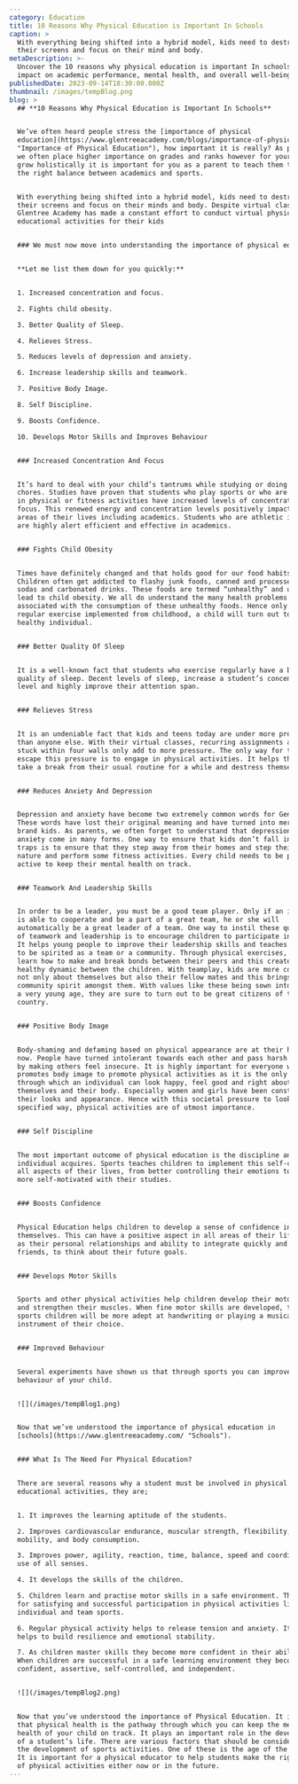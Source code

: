 ```yaml
---
category: Education
title: 10 Reasons Why Physical Education is Important In Schools
caption: >
  With everything being shifted into a hybrid model, kids need to destress from
  their screens and focus on their mind and body.
metaDescription: >-
  Uncover the 10 reasons why physical education is important In schools that
  impact on academic performance, mental health, and overall well-being.
publishedDate: 2023-09-14T18:30:00.000Z
thumbnail: /images/tempBlog.png
blog: >
  ## **10 Reasons Why Physical Education is Important In Schools**


  We’ve often heard people stress the [importance of physical
  education](https://www.glentreeacademy.com/blogs/importance-of-physical-education
  "Importance of Physical Education"), how important it is really? As parents,
  we often place higher importance on grades and ranks however for your child to
  grow holistically it is important for you as a parent to teach them to have
  the right balance between academics and sports.


  With everything being shifted into a hybrid model, kids need to destress from
  their screens and focus on their minds and body. Despite virtual classes,
  Glentree Academy has made a constant effort to conduct virtual physical
  educational activities for their kids


  ### We must now move into understanding the importance of physical education.


  **Let me list them down for you quickly:**


  1. Increased concentration and focus.

  2. Fights child obesity.

  3. Better Quality of Sleep.

  4. Relieves Stress.

  5. Reduces levels of depression and anxiety.

  6. Increase leadership skills and teamwork.

  7. Positive Body Image.

  8. Self Discipline.

  9. Boosts Confidence.

  10. Develops Motor Skills and Improves Behaviour


  ### Increased Concentration And Focus


  It’s hard to deal with your child’s tantrums while studying or doing any other
  chores. Studies have proven that students who play sports or who are involved
  in physical or fitness activities have increased levels of concentration and
  focus. This renewed energy and concentration levels positively impact all
  areas of their lives including academics. Students who are athletic in nature
  are highly alert efficient and effective in academics.


  ### Fights Child Obesity


  Times have definitely changed and that holds good for our food habits too.
  Children often get addicted to flashy junk foods, canned and processed foods,
  sodas and carbonated drinks. These foods are termed “unhealthy” and ultimately
  lead to child obesity. We all do understand the many health problems that are
  associated with the consumption of these unhealthy foods. Hence only with
  regular exercise implemented from childhood, a child will turn out to be a
  healthy individual.


  ### Better Quality Of Sleep


  It is a well-known fact that students who exercise regularly have a better
  quality of sleep. Decent levels of sleep, increase a student’s concentration
  level and highly improve their attention span.


  ### Relieves Stress


  It is an undeniable fact that kids and teens today are under more pressure
  than anyone else. With their virtual classes, recurring assignments and being
  stuck within four walls only add to more pressure. The only way for them to
  escape this pressure is to engage in physical activities. It helps them to
  take a break from their usual routine for a while and destress themselves.


  ### Reduces Anxiety And Depression


  Depression and anxiety have become two extremely common words for Gen-Z kids.
  These words have lost their original meaning and have turned into mere tags to
  brand kids. As parents, we often forget to understand that depression and
  anxiety come in many forms. One way to ensure that kids don’t fall into these
  traps is to ensure that they step away from their homes and step their foot in
  nature and perform some fitness activities. Every child needs to be physically
  active to keep their mental health on track.


  ### Teamwork And Leadership Skills


  In order to be a leader, you must be a good team player. Only if an individual
  is able to cooperate and be a part of a great team, he or she will
  automatically be a great leader of a team. One way to instil these qualities
  of teamwork and leadership is to encourage children to participate in sports.
  It helps young people to improve their leadership skills and teaches them how
  to be spirited as a team or a community. Through physical exercises, students
  learn how to make and break bonds between their peers and this creates a
  healthy dynamic between the children. With teamplay, kids are more concerned
  not only about themselves but also their fellow mates and this brings about a
  community spirit amongst them. With values like these being sown into them at
  a very young age, they are sure to turn out to be great citizens of the
  country.


  ### Positive Body Image


  Body-shaming and defaming based on physical appearance are at their highest
  now. People have turned intolerant towards each other and pass harsh comments
  by making others feel insecure. It is highly important for everyone who
  promotes body image to promote physical activities as it is the only way
  through which an individual can look happy, feel good and right about
  themselves and their body. Especially women and girls have been constantly for
  their looks and appearance. Hence with this societal pressure to look in a
  specified way, physical activities are of utmost importance.


  ### Self Discipline


  The most important outcome of physical education is the discipline an
  individual acquires. Sports teaches children to implement this self-control in
  all aspects of their lives, from better controlling their emotions to being
  more self-motivated with their studies.


  ### Boosts Confidence


  Physical Education helps children to develop a sense of confidence in
  themselves. This can have a positive aspect in all areas of their life, such
  as their personal relationships and ability to integrate quickly and make
  friends, to think about their future goals.


  ### Develops Motor Skills


  Sports and other physical activities help children develop their motor skills
  and strengthen their muscles. When fine motor skills are developed, through
  sports children will be more adept at handwriting or playing a musical
  instrument of their choice.


  ### Improved Behaviour


  Several experiments have shown us that through sports you can improve the
  behaviour of your child.


  ![](/images/tempBlog1.png)


  Now that we’ve understood the importance of physical education in
  [schools](https://www.glentreeacademy.com/ "Schools").


  ### What Is The Need For Physical Education?


  There are several reasons why a student must be involved in physical
  educational activities, they are;


  1. It improves the learning aptitude of the students.

  2. Improves cardiovascular endurance, muscular strength, flexibility,
  mobility, and body consumption.

  3. Improves power, agility, reaction, time, balance, speed and coordination by
  use of all senses.

  4. It develops the skills of the children.

  5. Children learn and practise motor skills in a safe environment. This allows
  for satisfying and successful participation in physical activities like
  individual and team sports.

  6. Regular physical activity helps to release tension and anxiety. It also
  helps to build resilience and emotional stability.

  7. As children master skills they become more confident in their abilities.
  When children are successful in a safe learning environment they become more
  confident, assertive, self-controlled, and independent.


  ![](/images/tempBlog2.png)


  Now that you’ve understood the importance of Physical Education. It is clear
  that physical health is the pathway through which you can keep the mental
  health of your child on track. It plays an important role in the development
  of a student’s life. There are various factors that should be considered in
  the development of sports activities. One of these is the age of the student.
  It is important for a physical educator to help students make the right choice
  of physical activities either now or in the future.
---
```


